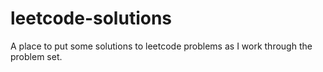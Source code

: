 # leetcode-solutions
A place to put some solutions to leetcode problems as I work through the problem set.
